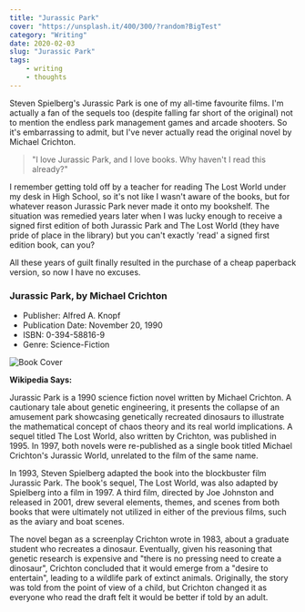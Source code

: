 ```yaml
---
title: "Jurassic Park"
cover: "https://unsplash.it/400/300/?random?BigTest"
category: "Writing"
date: 2020-02-03
slug: "Jurassic Park"
tags:
    - writing
    - thoughts
---
```



Steven Spielberg's Jurassic Park is one of my all-time favourite films. I'm actually a fan of the sequels too (despite falling far short of the original) not to mention the endless park management games and arcade shooters. So it's embarrassing to admit, but I've never actually read the original novel by Michael Crichton.

<blockquote>"I love Jurassic Park, and I love books. Why haven't I read this already?"</blockquote>

I remember getting told off by a teacher for reading The Lost World under my desk in High School, so it's not like I wasn't aware of the books, but for whatever reason Jurassic Park never made it onto my bookshelf. The situation was remedied years later when I was lucky enough to receive a signed first edition of both Jurassic Park and The Lost World (they have pride of place in the library) but you can't exactly 'read' a signed first edition book, can you?

All these years of guilt finally resulted in the purchase of a cheap paperback version, so now I have no excuses.

<div class="book-info">
    <div class="left">
        <h3>Jurassic Park, by Michael Crichton</h3>
        <ul>
            <li>Publisher: Alfred A. Knopf</li>
            <li>Publication Date: November 20, 1990</li>
            <li>ISBN: 0-394-58816-9</li>
            <li>Genre: Science-Fiction</li>
        </ul>
    </div>
    <img class="cover" src="/Cover_Original_Jurassic_Park.jpg" alt="Book Cover" />
</div>

**Wikipedia Says:**

Jurassic Park is a 1990 science fiction novel written by Michael Crichton. A cautionary tale about genetic engineering, it presents the collapse of an amusement park showcasing genetically recreated dinosaurs to illustrate the mathematical concept of chaos theory and its real world implications. A sequel titled The Lost World, also written by Crichton, was published in 1995. In 1997, both novels were re-published as a single book titled Michael Crichton's Jurassic World, unrelated to the film of the same name.

In 1993, Steven Spielberg adapted the book into the blockbuster film Jurassic Park. The book's sequel, The Lost World, was also adapted by Spielberg into a film in 1997. A third film, directed by Joe Johnston and released in 2001, drew several elements, themes, and scenes from both books that were ultimately not utilized in either of the previous films, such as the aviary and boat scenes.

The novel began as a screenplay Crichton wrote in 1983, about a graduate student who recreates a dinosaur. Eventually, given his reasoning that genetic research is expensive and "there is no pressing need to create a dinosaur", Crichton concluded that it would emerge from a "desire to entertain", leading to a wildlife park of extinct animals. Originally, the story was told from the point of view of a child, but Crichton changed it as everyone who read the draft felt it would be better if told by an adult.